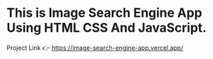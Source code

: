 # This is Image Search Engine App Using HTML CSS And JavaScript.

Project Link 👉 https://image-search-engine-app.vercel.app/